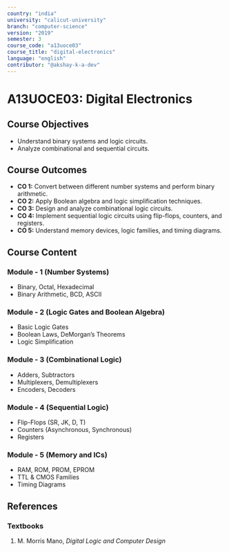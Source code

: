 ```yaml
---
country: "india"
university: "calicut-university"
branch: "computer-science"
version: "2019"
semester: 3
course_code: "a13uoce03"
course_title: "digital-electronics"
language: "english"
contributor: "@akshay-k-a-dev"
---
```


# A13UOCE03: Digital Electronics

## Course Objectives
* Understand binary systems and logic circuits.
* Analyze combinational and sequential circuits.

## Course Outcomes
* **CO 1:** Convert between different number systems and perform binary arithmetic.
* **CO 2:** Apply Boolean algebra and logic simplification techniques.
* **CO 3:** Design and analyze combinational logic circuits.
* **CO 4:** Implement sequential logic circuits using flip-flops, counters, and registers.
* **CO 5:** Understand memory devices, logic families, and timing diagrams.

## Course Content

### Module - 1 (Number Systems)
* Binary, Octal, Hexadecimal
* Binary Arithmetic, BCD, ASCII

### Module - 2 (Logic Gates and Boolean Algebra)
* Basic Logic Gates
* Boolean Laws, DeMorgan’s Theorems
* Logic Simplification

### Module - 3 (Combinational Logic)
* Adders, Subtractors
* Multiplexers, Demultiplexers
* Encoders, Decoders

### Module - 4 (Sequential Logic)
* Flip-Flops (SR, JK, D, T)
* Counters (Asynchronous, Synchronous)
* Registers

### Module - 5 (Memory and ICs)
* RAM, ROM, PROM, EPROM
* TTL & CMOS Families
* Timing Diagrams

## References
### Textbooks
1. M. Morris Mano, *Digital Logic and Computer Design*
